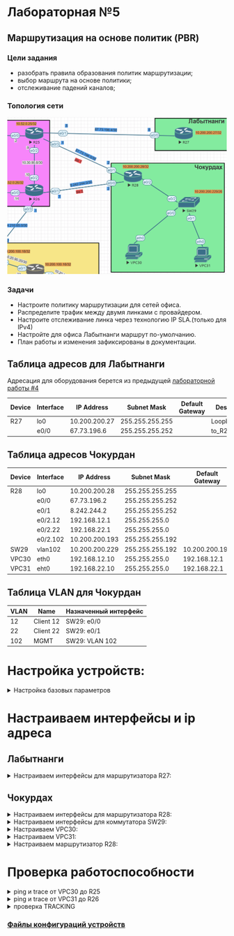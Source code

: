 # Лабораторная №5

## Маршрутизация на основе политик (PBR)

### Цели задания

- разобрать правила образования политик маршрутизации;
- выбор маршрута на основе политики;
- отслеживание падений каналов;

### Топология сети

![](./img/lab_05.png)

### Задачи

- Настроите политику маршрутизации для сетей офиса.
- Распределите трафик между двумя линками с провайдером.
- Настроите отслеживание линка через технологию IP SLA.(только для IPv4)
- Настройте для офиса Лабытнанги маршрут по-умолчанию.
- План работы и изменения зафиксированы в документации.

## Таблица адресов для Лабытнанги

Адресация для оборудования берется из предыдущей [лабораторной работы #4](../lab_04/README.md)

| Device | Interface | IP Address    | Subnet Mask     | Default Gateway | Description  |
| ------ | --------- | ------------- | --------------- | --------------- | ------------ |
| R27    | lo0       | 10.200.200.27 | 255.255.255.255 |                 | Loopback_R27 |
|        | e0/0      | 67.73.196.6   | 255.255.255.252 |                 | to_R25_ext   |

## Таблица адресов Чокурдан

| Device | Interface | IP Address     | Subnet Mask     | Default Gateway | Description  |
| ------ | --------- | -------------- | --------------- | --------------- | ------------ |
| R28    | lo0       | 10.200.200.28  | 255.255.255.255 |                 | Loopback_R28 |
|        | e0/0      | 67.73.196.2    | 255.255.255.252 |                 | to_R26_AS520 |
|        | e0/1      | 8.242.244.2    | 255.255.255.252 |                 | to_R25_AS520 |
|        | e0/2.12   | 192.168.12.1   | 255.255.255.0   |                 |              |
|        | e0/2.22   | 192.168.22.1   | 255.255.255.0   |                 |              |
|        | e0/2.102  | 10.200.200.193 | 255.255.255.192 |                 | MGMT         |
| SW29   | vlan102   | 10.200.200.229 | 255.255.255.192 | 10.200.200.193  | MGMT         |
| VPC30  | eth0      | 192.168.12.10  | 255.255.255.0   | 192.168.12.1    |              |
| VPC31  | eht0      | 192.168.22.10  | 255.255.255.0   | 192.168.22.1    |              |

## Таблица VLAN для Чокурдан

| VLAN | Name      | Назначенный интерфейс |
| ---- | --------- | --------------------- |
| 12   | Client 12 | SW29: e0/0            |
| 22   | Client 22 | SW29: e0/1            |
| 102  | MGMT      | SW29: VLAN 102        |

# Настройка устройств:

<details>
<summary> Настройка базовых параметров</summary>

Настройка произведена в [лабораторной работе № 4](../lab_04/README.md)

- Присвойте имена устройствам в соответствии с топологией.

```
 (config)# hostname <X><n>
```

    где \<X> R - маршрутизатор S - коммутатор </br>
        \<n> номер устройства

- Отключение поиска DNS

```
 (config)# no ip domain-lookup
```

- Назначьте **class** в качестве зашифрованного пароля доступа к привилегированному режиму.

```
 (config)# enable secret class
```

- Назначьте **cisco** в качестве паролей консоли и VTY

```
 (config)# line console 0
 (config-line)# password cisco
 (config-line)# login
```

```
 (config)# line vty 0 4
 (config-line)# password cisco
 (config-line)# login
```

- Включить шифрование паролей

```
 (config)# service password-encryption
```

- Настройка баннерного сообщения дня (MOTD) для предупреждения пользователей о запрете несанкционированного доступа.

```
 (config)# banner motd "Unauthorized access denied"
```

- Сохранение конфигурации

```
 #copy running-config startup-config
```

</details>

# Настраиваем интерфейсы и ip адреса

## Лабытнанги

<details>

<summary> Настраиваем интерфейсы для маршрутизатора R27: </summary>

Настройка произведена в [лабораторной работе № 4](../lab_04/README.md)

```
interface Loopback0
 description Loopback_R27
 ip address 10.200.200.27 255.255.255.255
!
interface Ethernet0/0
 description to_R25_ext
 ip address 67.73.196.6 255.255.255.252
!
```

Настраиваем маршрут по умолчанию для маршрутизатора R27:

```
ip route 0.0.0.0 0.0.0.0 67.73.196.5
```

</details>

## Чокурдах

<details>

<summary> Настраиваем интерфейсы для маршрутизатора R28: </summary>

Настройка произведена в [лабораторной работе № 4](../lab_04/README.md)

```
interface Loopback0
 no shutdown
 description Loopback_R28
 ip address 10.200.200.28 255.255.255.255
!
interface Ethernet0/0
 no shutdown
 description to_R26_AS520
 ip address 8.242.244.2 255.255.255.252
!
interface Ethernet0/1
 no shutdown
 description to_R25_AS520
 ip address 67.73.196.2 255.255.255.252
!
interface Ethernet0/2.12
 no shutdown
 description Client VLAN 12
 encapsulation dot1Q 12
 ip address 192.168.12.1 255.255.255.0
!
interface Ethernet0/2.22
 no shutdown
 description Client VLAN 22
 encapsulation dot1Q 22
 ip address 192.168.22.1 255.255.255.0
!
interface Ethernet0/2.102
 no shutdown
 description MGMT
 encapsulation dot1Q 102
 ip address 10.200.200.193 255.255.255.192
!

```

</details>

<details>

<summary> Настраиваем интерфейсы для коммутатора SW29: </summary>

Настройка произведена в [лабораторной работе № 4](../lab_04/README.md)

```
interface Ethernet0/0
 no shutdown
 switchport access vlan 12
 switchport mode access
!
interface Ethernet0/1
 no shutdown
 switchport access vlan 22
 switchport mode access
!
interface Ethernet0/2
 no shutdown
 switchport trunk encapsulation dot1q
 switchport mode trunk
!
interface Ethernet0/3
 no shutdown
!
interface Vlan102
 no shutdown
 description MGMT
 ip address 10.200.200.229 255.255.255.192
```

</details>

<details>

<summary> Настраиваем VPC30: </summary>

Настройка произведена в [лабораторной работе № 4](../lab_04/README.md)

```
set pcname VPCS
ip 192.168.10.10 192.168.10.1 24
```

</details>

<details>

<summary> Настраиваем VPC31: </summary>

```
set pcname VPCS
ip 192.168.20.10 192.168.20.1 24
```

</details>

<details>

<summary> Настраиваем маршрутизатор R28: </summary>

- создаем аксес листы для локальных сетей

```
!
access-list 112 permit ip 192.168.12.0 0.0.0.255 any
access-list 122 permit ip 192.168.22.0 0.0.0.255 any

```

- настраиваем Service Level Agreements и track для внешних шлюзов

```
!
ip sla 1
 icmp-echo 67.73.196.1 source-ip 67.73.196.2
 frequency 10
ip sla schedule 1 life forever start-time now
ip sla 2
 icmp-echo 8.242.244.1 source-ip 8.242.244.2
 frequency 10
ip sla schedule 2 life forever start-time now
!

!
track 1 ip sla 1 reachability
 delay down 30 up 15
!
track 2 ip sla 2 reachability
 delay down 30 up 15

```

- настраиваем маршруты по умолчанию и включаем на них tracking

```
ip route 0.0.0.0 0.0.0.0 67.73.196.1 10 track 1
ip route 0.0.0.0 0.0.0.0 8.242.244.1 20 track 2
!

```

- настраиваем Route Map для tracking

```
route-map rm_TRACKING permit 10
 match ip address 112
 set ip next-hop verify-availability 67.73.196.1 10 track 1
 set ip next-hop verify-availability 8.242.244.1 20 track 2
!
route-map rm_TRACKING permit 20
 match ip address 122
 set ip next-hop verify-availability 8.242.244.1 10 track 2
 set ip next-hop verify-availability 67.73.196.1 20 track 1

```

- настраиваем Route Map для NAT

```
!
route-map rm_NAT_via_e0/1 permit 10
 match ip address 112 122
 match interface Ethernet0/1
 set ip next-hop 67.73.196.1
!
route-map rm_NAT_via_e0/0 permit 10
 match ip address 122 112
 match interface Ethernet0/0
 set ip next-hop 8.242.244.1

```

- на внешних интерфейсах включаем NAT

```
!
interface Ethernet0/0
 description to_R26_AS520
 ip address 8.242.244.2 255.255.255.252
 ip nat outside
 ip virtual-reassembly in
!
interface Ethernet0/1
 description to_R25_AS520
 ip address 67.73.196.2 255.255.255.252
 ip nat outside
 ip virtual-reassembly in

```

- на внутренних интерфейсах применяем политику rm_TRACKING

```
!
interface Ethernet0/2.12
 description Client VLAN 12
 encapsulation dot1Q 12
 ip address 192.168.12.1 255.255.255.0
 ip nat inside
 ip nat enable
 ip virtual-reassembly in
 ip policy route-map rm_TRACKING
!
interface Ethernet0/2.22
 description Client VLAN 22
 encapsulation dot1Q 22
 ip address 192.168.22.1 255.255.255.0
 ip nat inside
 ip nat enable
 ip virtual-reassembly in
 ip policy route-map rm_TRACKING
!

```

- включаем NAT

```
!
ip nat inside source route-map rm_NAT_via_e0/0 interface Ethernet0/0 overload
ip nat inside source route-map rm_NAT_via_e0/1 interface Ethernet0/1 overload

```

- настроим event manager для очистки таблицы NAT при срабатывания TRACKING

```
!
event manager applet TR1_Down
 event track 1 state down
 action 10 wait 20
 action 20 cli command "enable"
 action 30 cli command "clear ip nat translation forced"
event manager applet TR1_Up
 event track 1 state up
 action 10 wait 20
 action 20 cli command "enable"
 action 30 cli command "clear ip nat translation forced"
event manager applet TR2_Down
 event track 2 state down
 action 10 wait 20
 action 20 cli command "enable"
 action 30 cli command "clear ip nat translation forced"
event manager applet TR2_Up
 event track 2 state up
 action 10 wait 20
 action 20 cli command "enable"
 action 30 cli command "clear ip nat translation forced"

```

</details>

# Проверка работоспособности

<details>
<summary> ping и trace от VPC30 до R25 </summary>

![](./img/ping_vpc30.png)

![](./img/trace_vpc30.png)

</details>

<details>
<summary> ping и trace от VPC31 до R26 </summary>

![](./img/ping_vpc31.png)

![](./img/trace_vpc31.png)

</details>

<details>
<summary> проверка TRACKING </summary>

отключим линию от R28 к R25

![](./img/track_1.png)

ping от VPC30 до R 26

![](./img/ping_vpc30_r26.png)

</details>

### [Файлы конфигураций устройств ](./config/)
